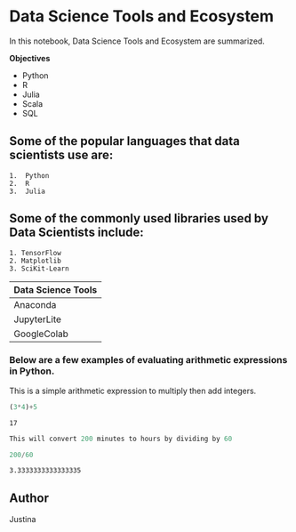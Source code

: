 # Data Science Tools and Ecosystem

In this notebook, Data Science Tools and Ecosystem are summarized. 

**Objectives**

- Python
- R
- Julia 
- Scala
- SQL

## Some of the popular languages that data scientists use are: 
    1.  Python
    2.  R
    3.  Julia

## Some of the commonly used libraries used by Data Scientists include: 
    1. TensorFlow
    2. Matplotlib
    3. SciKit-Learn

Data Science Tools|
|------------------|
|Anaconda|
|JupyterLite|
|GoogleColab|

### Below are a few examples of evaluating arithmetic expressions in Python.

This is a simple arithmetic expression to multiply then add integers. 


```python
(3*4)+5
```




    17




```python
This will convert 200 minutes to hours by dividing by 60
```


```python
200/60
```




    3.3333333333333335



## Author
Justina


```python

```
